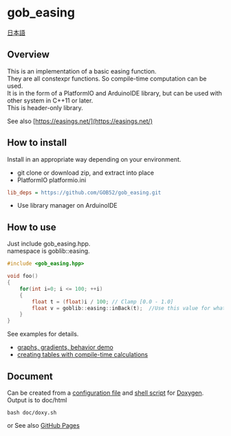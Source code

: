 # gob_easing

[日本語](README.ja.md)

## Overview
This is an implementation of a basic easing function.  
They are all constexpr functions. So compile-time computation can be used.  
It is in the form of a PlatformIO and ArduinoIDE library, but can be used with other system in C++11 or later.  
This is header-only library.

See also [https://easings.net/](https://easings.net/)

## How to install
Install in an appropriate way depending on your environment.
* git clone or download zip, and extract into place
* PlatformIO platformio.ini
```ini
lib_deps = https://github.com/GOB52/gob_easing.git
```
* Use library manager on ArduinoIDE

## How to use
Just include gob_easing.hpp.  
namespace is goblib::easing.  
```cpp
#include <gob_easing.hpp>

void foo()
{
    for(int i=0; i <= 100; ++i)
    {
        float t = (float)i / 100; // Clamp [0.0 - 1.0]
        float v = goblib::easing::inBack(t);  //Use this value for what you want to do.
    }
}
```
See examples for details.  
* [graphs, gradients, behavior demo](examples/demo)
* [creating tables with compile-time calculations](examples/lookup_table)


## Document
Can be created from a [configuration file](doc/Doxyfile) and [shell script](doc/doxy.sh) for [Doxygen](https://www.doxygen.nl/).  
Output is to doc/html
```
bash doc/doxy.sh
```
or
See also [GitHub Pages](https://gob52.github.io/gob_easing/)

